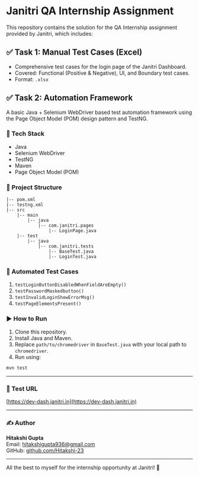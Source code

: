 # Janitri QA Internship Assignment

This repository contains the solution for the QA Internship assignment provided by Janitri, which includes:

## ✅ Task 1: Manual Test Cases (Excel)
- Comprehensive test cases for the login page of the Janitri Dashboard.
- Covered: Functional (Positive & Negative), UI, and Boundary test cases.
- Format: `.xlsx`

## ✅ Task 2: Automation Framework
A basic Java + Selenium WebDriver based test automation framework using the Page Object Model (POM) design pattern and TestNG.

### 🔧 Tech Stack
- Java
- Selenium WebDriver
- TestNG
- Maven
- Page Object Model (POM)

### 📁 Project Structure
```
|-- pom.xml
|-- testng.xml
|-- src
    |-- main
        |-- java
            |-- com.janitri.pages
                |-- LoginPage.java
    |-- test
        |-- java
            |-- com.janitri.tests
                |-- BaseTest.java
                |-- LoginTest.java
```

### 🧪 Automated Test Cases
1. `testLoginButtonDisabledWhenFieldAreEmpty()`
2. `testPasswordMaskedbutton()`
3. `testInvalidLoginShowErrorMsg()`
4. `testPageElementsPresent()`

### ▶️ How to Run
1. Clone this repository.
2. Install Java and Maven.
3. Replace `path/to/chromedriver` in `BaseTest.java` with your local path to `chromedriver`.
4. Run using:
```bash
mvn test
```

---

### 🔗 Test URL
[https://dev-dash.janitri.in](https://dev-dash.janitri.in)

---

### ✍️ Author
**Hitakshi Gupta**  
Email: hitakshigupta936@gmail.com  
GitHub: [github.com/Hitakshi-23](https://github.com/Hitakshi-23)

---

All the best to myself for the internship opportunity at Janitri! 🚀
